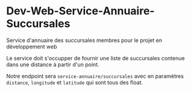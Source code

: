 # Dev-Web-Service-Annuaire-Succursales
Service d'annuaire des succursales membres pour le projet en développement web

Le service doit s'occupper de fournir une liste de succursales contenue dans une distance à partir d'un point.

Notre endpoint sera `service-annuaire/succursales` avec en paramètres `distance`, `longitude` et `latitude` qui sont tous des float.
